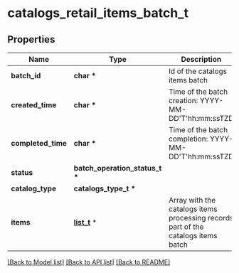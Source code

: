 # catalogs_retail_items_batch_t

## Properties
Name | Type | Description | Notes
------------ | ------------- | ------------- | -------------
**batch_id** | **char \*** | Id of the catalogs items batch | [optional] 
**created_time** | **char \*** | Time of the batch creation: YYYY-MM-DD&#39;T&#39;hh:mm:ssTZD | [optional] [readonly] 
**completed_time** | **char \*** | Time of the batch completion: YYYY-MM-DD&#39;T&#39;hh:mm:ssTZD | [optional] [readonly] 
**status** | **batch_operation_status_t \*** |  | [optional] 
**catalog_type** | **catalogs_type_t \*** |  | 
**items** | [**list_t**](item_processing_record.md) \* | Array with the catalogs items processing records part of the catalogs items batch | [optional] 

[[Back to Model list]](../README.md#documentation-for-models) [[Back to API list]](../README.md#documentation-for-api-endpoints) [[Back to README]](../README.md)



